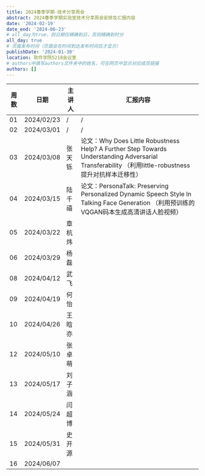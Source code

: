 ```yaml
---
title: 2024春季学期-技术分享周会
abstract: 2024春季学期实验室技术分享周会安排及汇报内容
date: '2024-02-19'
date_end: '2024-06-23'
# all_day为true，则日期仅精确到日，否则精确到时分
all_day: true
# 页面发布时间（页面会在时间到达发布时间后才显示）
publishDate: '2024-01-30'
location: 软件学院5218会议室
# authors中填写authors文件夹中的姓名，可在网页中显示对应成员链接
authors: []
---
```


| 周数 | 日期       | 主讲人 | 汇报内容 |
| ---- | ---------- | ------ | -------- |
| 01   | 2024/02/23 | /      | /        |
| 02   | 2024/03/01 | /      | /        |
| 03   | 2024/03/08 | 张天铄 | 论文：Why Does Little Robustness Help? A Further Step Towards Understanding Adversarial Transferability （利用little-robustness提升对抗样本迁移性） |
| 04   | 2024/03/15 | 陆千禧 | 论文：PersonaTalk: Preserving Personalized Dynamic Speech Style In Talking Face Generation （利用预训练的VQGAN码本生成高清讲话人脸视频） |
| 05   | 2024/03/22 | 章杭炜 |          |
| 06   | 2024/03/29 | 杨磊   |          |
| 08   | 2024/04/12 | 武飞   |          |
| 09   | 2024/04/19 | 何怡   |          |
| 10   | 2024/04/26 | 王晗亦 |          |
| 12   | 2024/05/10 | 张卓萌 |          |
| 13   | 2024/05/17 | 刘子涵 |          |
| 14   | 2024/05/24 | 闫超博 |          |
| 15   | 2024/05/31 | 史开源 |          |
| 16   | 2024/06/07 |        |          |